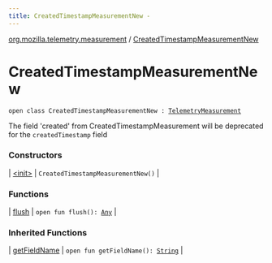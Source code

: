 ```yaml
---
title: CreatedTimestampMeasurementNew - 
---
```


[org.mozilla.telemetry.measurement](../index.html) / [CreatedTimestampMeasurementNew](./index.html)

# CreatedTimestampMeasurementNew

`open class CreatedTimestampMeasurementNew : `[`TelemetryMeasurement`](../-telemetry-measurement/index.html)

The field 'created' from CreatedTimestampMeasurement will be deprecated for the `createdTimestamp` field

### Constructors

| [&lt;init&gt;](-init-.html) | `CreatedTimestampMeasurementNew()` |

### Functions

| [flush](flush.html) | `open fun flush(): `[`Any`](https://kotlinlang.org/api/latest/jvm/stdlib/kotlin/-any/index.html) |

### Inherited Functions

| [getFieldName](../-telemetry-measurement/get-field-name.html) | `open fun getFieldName(): `[`String`](https://kotlinlang.org/api/latest/jvm/stdlib/kotlin/-string/index.html) |


